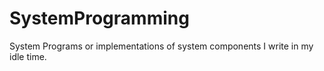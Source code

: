 # SystemProgramming
System Programs or implementations of system components I write in my idle time.

